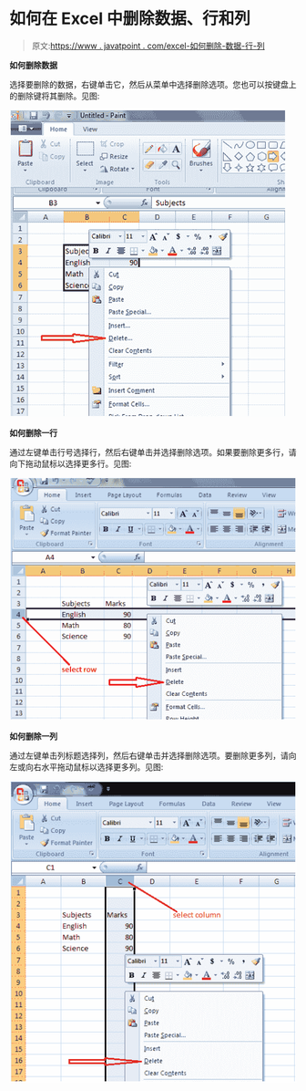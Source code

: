 # 如何在 Excel 中删除数据、行和列

> 原文:[https://www . javatpoint . com/excel-如何删除-数据-行-列](https://www.javatpoint.com/excel-how-to-delete-data-rows-columns)

**如何删除数据**

选择要删除的数据，右键单击它，然后从菜单中选择删除选项。您也可以按键盘上的删除键将其删除。见图:

![How to delete data in Excel](img/70b0db116e3ea89ed9bdecbc86058647.png)

**如何删除一行**

通过左键单击行号选择行，然后右键单击并选择删除选项。如果要删除更多行，请向下拖动鼠标以选择更多行。见图:

![How to delete row in Excel](img/6854f1a1c06a20b992b43dd2c0e6c8cc.png)

**如何删除一列**

通过左键单击列标题选择列，然后右键单击并选择删除选项。要删除更多列，请向左或向右水平拖动鼠标以选择更多列。见图:

![How to delete column in Excel](img/0f2b2ba3f6bf6f93496b632e88252b70.png)